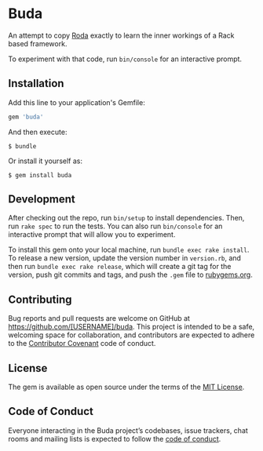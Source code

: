 # Buda

An attempt to copy [Roda](https://github.com/jeremyevans/roda) exactly to learn the inner workings of a Rack based framework.

To experiment with that code, run `bin/console` for an interactive prompt.

## Installation

Add this line to your application's Gemfile:

```ruby
gem 'buda'
```

And then execute:

    $ bundle

Or install it yourself as:

    $ gem install buda

## Development

After checking out the repo, run `bin/setup` to install dependencies. Then, run `rake spec` to run the tests. You can also run `bin/console` for an interactive prompt that will allow you to experiment.

To install this gem onto your local machine, run `bundle exec rake install`. To release a new version, update the version number in `version.rb`, and then run `bundle exec rake release`, which will create a git tag for the version, push git commits and tags, and push the `.gem` file to [rubygems.org](https://rubygems.org).

## Contributing

Bug reports and pull requests are welcome on GitHub at https://github.com/[USERNAME]/buda. This project is intended to be a safe, welcoming space for collaboration, and contributors are expected to adhere to the [Contributor Covenant](http://contributor-covenant.org) code of conduct.

## License

The gem is available as open source under the terms of the [MIT License](https://opensource.org/licenses/MIT).

## Code of Conduct

Everyone interacting in the Buda project’s codebases, issue trackers, chat rooms and mailing lists is expected to follow the [code of conduct](https://github.com/[USERNAME]/buda/blob/master/CODE_OF_CONDUCT.md).
